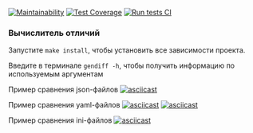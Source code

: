 [![Maintainability](https://api.codeclimate.com/v1/badges/b2d632414ac7bf9d1547/maintainability)](https://codeclimate.com/github/nullorone/frontend-project-lvl2/maintainability)
[![Test Coverage](https://api.codeclimate.com/v1/badges/b2d632414ac7bf9d1547/test_coverage)](https://codeclimate.com/github/nullorone/frontend-project-lvl2/test_coverage)
[![Run tests CI](https://github.com/nullorone/frontend-project-lvl2/workflows/Run%20tests/badge.svg)](https://github.com/nullorone/frontend-project-lvl2/actions)
### Вычислитель отличий

Запустите `make install`, чтобы установить все зависимости проекта.

Введите в терминале `gendiff -h`, чтобы получить информацию по используемым аргументам

Пример сравнения json-файлов
[![asciicast](https://asciinema.org/a/yVKBIgczrfNIB0eP54Kpvz0Qz.svg)](https://asciinema.org/a/yVKBIgczrfNIB0eP54Kpvz0Qz)

Пример сравнения yaml-файлов
[![asciicast](https://asciinema.org/a/PpWRCkaA7KEsKJc6azR3h1ROQ.svg)](https://asciinema.org/a/PpWRCkaA7KEsKJc6azR3h1ROQ)
[![asciicast](https://asciinema.org/a/yVKBIgczrfNIB0eP54Kpvz0Qz.svg)](https://asciinema.org/a/yVKBIgczrfNIB0eP54Kpvz0Qz)

Пример сравнения ini-файлов
[![asciicast](https://asciinema.org/a/JEEwbqCzt6Dh3VVbz5rjYKF0z.svg)](https://asciinema.org/a/JEEwbqCzt6Dh3VVbz5rjYKF0z)
